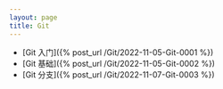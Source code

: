 ```yaml
---
layout: page
title: Git
---
```


* [Git 入门]({% post_url /Git/2022-11-05-Git-0001 %})
* [Git 基础]({% post_url /Git/2022-11-05-Git-0002 %})
* [Git 分支]({% post_url /Git/2022-11-07-Git-0003 %})